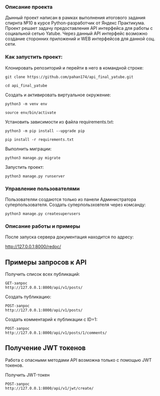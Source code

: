 ### Описание проекта

Дынный проект написан в рамках выполнения итогового задания спирнта №10 в курсе Python-разработчик от Яндекс Практикума.
Проект решает задачу предоставления API интерфейса для работы с социальной сетью Yatube.
Через данный API интерфейс возможно создание сторонних приложений и WEB интерфейсов для данной соц. сети.

### Как запустить проект:

Клонировать репозиторий и перейти в него в командной строке:

```
git clone https://github.com/pahan174/api_final_yatube.git
```

```
cd api_final_yatube
```

Cоздать и активировать виртуальное окружение:

```
python3 -m venv env
```

```
source env/bin/activate
```

Установить зависимости из файла requirements.txt:

```
python3 -m pip install --upgrade pip
```

```
pip install -r requirements.txt
```

Выполнить миграции:

```
python3 manage.py migrate
```

Запустить проект:

```
python3 manage.py runserver
```

### Управление пользователями

Пользователяи создаются только из панели Администратора суперпользователя.
Создать суперпользховтеля через комсанду:

```
python3 manage.py createsuperusers
```

### Описание работы и примеры

После запуска сервера документация находится по адресу:

http://127.0.0.1:8000/redoc/

## Примеры запросов к API

Получить список всех публикаций:

```
GET-запрос
http://127.0.0.1:8000/api/v1/posts/
```

Создать публикацию:

```
POST-запрос
http://127.0.0.1:8000/api/v1/posts/
```

Создать комментарий к публикации с ID=1:

```
POST-запрос
http://127.0.0.1:8000/api/v1/posts/1/comments/
```

## Получение JWT токенов

Работа с опасными методами API возможна только с помощью JWT токенов.

Получить JWT-токен

```
POST-запрос
http://127.0.0.1:8000/api/v1/jwt/create/
```





